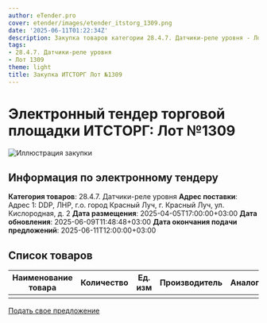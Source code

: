 ```yaml
---
author: eTender.pro
cover: etender/images/etender_itstorg_1309.png
date: '2025-06-11T01:22:34Z'
description: Закупка товаров категории 28.4.7. Датчики-реле уровня - Лот №1309
tags:
- 28.4.7. Датчики-реле уровня
- Лот 1309
theme: light
title: Закупка ИТСТОРГ Лот №1309
---
```

# Электронный тендер торговой площадки ИТСТОРГ: Лот №1309

![Иллюстрация закупки](etender/images/etender_itstorg_1309.png)
## Информация по электронному тендеру
**Категория товаров**: 28.4.7. Датчики-реле уровня
**Адрес поставки**: Адрес 1: DDP, ЛНР, г.о. город Красный Луч, г. Красный Луч, ул. Кислородная, д. 2
**Дата размещения**: 2025-04-05T17:00:00+03:00
**Дата обновления**: 2025-06-09T11:48:48+03:00
**Дата окончания подачи предложений**: 2025-06-11T12:00:00+03:00

## Список товаров
| Наименование товара | Количество | Ед. изм | Производитель | Аналог |
|---------------------|------------|---------|---------------|--------|
|  |  |  |  |  |

[Подать свое предложение](https://itstorg.ru/tender-1309?utm_source=etender)